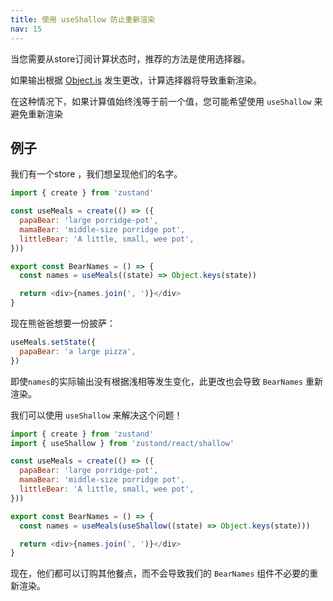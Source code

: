 ```yaml
---
title: 使用 useShallow 防止重新渲染
nav: 15
---
```


当您需要从store订阅计算状态时，推荐的方法是使用选择器。

如果输出根据 [Object.is](https://developer.mozilla.org/en-US/docs/Web/JavaScript/Reference/Global_Objects/Object/is?retiredLocale=it) 发生更改，计算选择器将导致重新渲染。

在这种情况下，如果计算值始终浅等于前一个值，您可能希望使用 `useShallow` 来避免重新渲染

## 例子

我们有一个store ，我们想呈现他们的名字。

```js
import { create } from 'zustand'

const useMeals = create(() => ({
  papaBear: 'large porridge-pot',
  mamaBear: 'middle-size porridge pot',
  littleBear: 'A little, small, wee pot',
}))

export const BearNames = () => {
  const names = useMeals((state) => Object.keys(state))

  return <div>{names.join(', ')}</div>
}
```

现在熊爸爸想要一份披萨：

```js
useMeals.setState({
  papaBear: 'a large pizza',
})
```

即使`names`的实际输出没有根据浅相等发生变化，此更改也会导致 `BearNames` 重新渲染。

我们可以使用 `useShallow` 来解决这个问题！

```js
import { create } from 'zustand'
import { useShallow } from 'zustand/react/shallow'

const useMeals = create(() => ({
  papaBear: 'large porridge-pot',
  mamaBear: 'middle-size porridge pot',
  littleBear: 'A little, small, wee pot',
}))

export const BearNames = () => {
  const names = useMeals(useShallow((state) => Object.keys(state)))

  return <div>{names.join(', ')}</div>
}
```

现在，他们都可以订购其他餐点，而不会导致我们的 `BearNames` 组件不必要的重新渲染。

